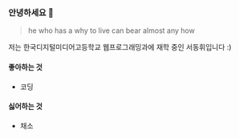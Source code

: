 ### 안녕하세요 👋

> he who has a why to live can bear almost any how

저는 한국디지털미디어고등학교 웹프로그래밍과에 재학 중인 서동휘입니다 :)

#### 좋아하는 것

- 코딩

#### 싫어하는 것

- 채소
